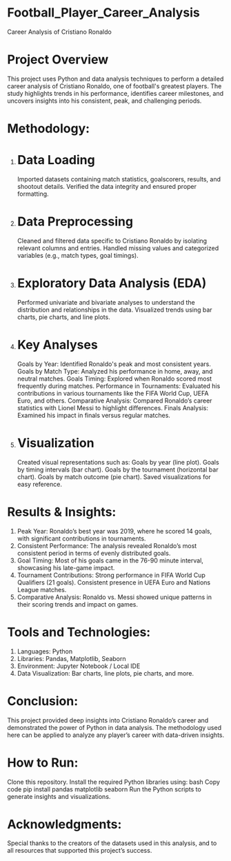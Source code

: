 # Football_Player_Career_Analysis
Career Analysis of Cristiano Ronaldo

# Project Overview

This project uses Python and data analysis techniques to perform a detailed career analysis of Cristiano Ronaldo, one of football's greatest players. The study highlights trends in his performance, identifies career milestones, and uncovers insights into his consistent, peak, and challenging periods.

# Methodology:

1. # Data Loading
   Imported datasets containing match statistics, goalscorers, results, and shootout details.
   Verified the data integrity and ensured proper formatting.
2. # Data Preprocessing
   Cleaned and filtered data specific to Cristiano Ronaldo by isolating relevant columns and entries.
   Handled missing values and categorized variables (e.g., match types, goal timings).
3. # Exploratory Data Analysis (EDA)
   Performed univariate and bivariate analyses to understand the distribution and relationships in the data.
   Visualized trends using bar charts, pie charts, and line plots.
4. # Key Analyses
   Goals by Year: Identified Ronaldo's peak and most consistent years.
   Goals by Match Type: Analyzed his performance in home, away, and neutral matches.
   Goals Timing: Explored when Ronaldo scored most frequently during matches.
   Performance in Tournaments: Evaluated his contributions in various tournaments like the FIFA World Cup, UEFA Euro, and others.
   Comparative Analysis: Compared Ronaldo’s career statistics with Lionel Messi to highlight differences.
   Finals Analysis: Examined his impact in finals versus regular matches.
5. # Visualization
   Created visual representations such as:
   Goals by year (line plot).
   Goals by timing intervals (bar chart).
   Goals by the tournament (horizontal bar chart).
   Goals by match outcome (pie chart).
   Saved visualizations for easy reference.

# Results & Insights:

1. Peak Year: Ronaldo’s best year was 2019, where he scored 14 goals, with significant contributions in tournaments.
2. Consistent Performance: The analysis revealed Ronaldo’s most consistent period in terms of evenly distributed goals.
3. Goal Timing: Most of his goals came in the 76-90 minute interval, showcasing his late-game impact.
4. Tournament Contributions:
   Strong performance in FIFA World Cup Qualifiers (21 goals).
   Consistent presence in UEFA Euro and Nations League matches.
5. Comparative Analysis:
   Ronaldo vs. Messi showed unique patterns in their scoring trends and impact on games.

# Tools and Technologies:

1. Languages: Python
2. Libraries: Pandas, Matplotlib, Seaborn
3. Environment: Jupyter Notebook / Local IDE
4. Data Visualization: Bar charts, line plots, pie charts, and more.

# Conclusion:

This project provided deep insights into Cristiano Ronaldo’s career and demonstrated the power of Python in data analysis. The methodology used here can be applied to analyze any player’s career with data-driven insights.

# How to Run:
Clone this repository.
Install the required Python libraries using:
bash
Copy code
pip install pandas matplotlib seaborn
Run the Python scripts to generate insights and visualizations.

# Acknowledgments:

Special thanks to the creators of the datasets used in this analysis, and to all resources that supported this project’s success.
